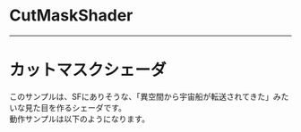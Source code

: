 # CutMaskShader




--------------------------------------------


# カットマスクシェーダ

このサンプルは、SFにありそうな、「異空間から宇宙船が転送されてきた」みたいな見た目を作るシェーダです。  
動作サンプルは以下のようになります。

![]()

